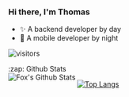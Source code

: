 ### Hi there, I'm Thomas

- ✨ A backend developer by day
- 🌱 A mobile developer by night

![visitors](https://visitor-badge.laobi.icu/badge?page_id=Fox520.readme)

  <summary>:zap: Github Stats</summary>

  <img align="left" alt="Fox's Github Stats" src="https://github-readme-stats.vercel.app/api?username=Fox520&show_icons=true&hide_border=true" />
  
  [![Top Langs](https://github-readme-stats.vercel.app/api/top-langs/?username=Fox520&layout=compact)](https://github.com/Fox520)


[youtube]: https://www.youtube.com/ThomasDavid520
[instagram]: https://www.instagram.com/thomas.david.1911/
[linkedin]: https://www.linkedin.com/in/thomas-david-5008a2188/
